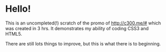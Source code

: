 # Hello!

This is an uncompleted(!) scratch of the promo of http://c300.me/# which was created in 3 hrs.
It demonstrates my ability of coding CSS3 and HTML5.

There are still lots things to improve, but this is what there is to beginning.
